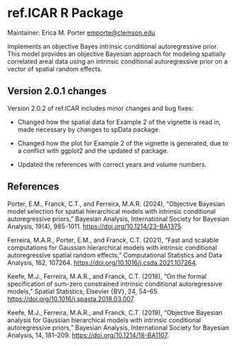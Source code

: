# ref.ICAR R Package

Maintainer: Erica M. Porter <emporte@clemson.edu>

Implements an objective Bayes intrinsic conditional autoregressive prior. This model provides an objective Bayesian approach for modeling spatially correlated areal data using an intrinsic conditional autoregressive prior on a vector of spatial random effects.

## Version 2.0.1 changes

Version 2.0.2 of ref.ICAR includes minor changes and bug fixes:

* Changed how the spatial data for Example 2 of the vignette is read in, made necessary by changes to spData package.

* Changed how the plot for Example 2 of the vignette is generated, due to a conflict with ggplot2 and the updated sf package.

* Updated the references with correct years and volume numbers.
  
## References

Porter, E.M., Franck, C.T., and Ferreira, M.A.R. (2024), “Objective Bayesian model selection for spatial hierarchical models with intrinsic conditional autoregressive priors,” Bayesian Analysis, International Society for Bayesian Analysis, 19(4), 985-1011. https://doi.org/10.1214/23-BA1375.

Ferreira, M.A.R., Porter, E.M., and Franck, C.T. (2021), “Fast and scalable computations for Gaussian hierarchical models with intrinsic conditional autoregressive spatial random effects,” Computational Statistics and Data Analysis, 162, 107264. https://doi.org/10.1016/j.csda.2021.107264.

Keefe, M.J., Ferreira, M.A.R., and Franck, C.T. (2018), “On the formal specification of sum-zero constrained intrinsic conditional autoregressive models,” Spatial Statistics, Elsevier {BV}, 24, 54–65. https://doi.org/10.1016/j.spasta.2018.03.007.

Keefe, M.J., Ferreira, M.A.R., and Franck, C.T. (2019), “Objective Bayesian analysis for Gaussian hierarchical models with intrinsic conditional autoregressive priors,” Bayesian Analysis, International Society for Bayesian Analysis, 14, 181–209. https://doi.org/10.1214/18-BA1107.

